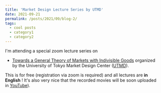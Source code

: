 ```yaml
---
title: 'Market Design Lecture Series by UTMD'
date: 2021-09-21
permalink: /posts/2021/09/blog-2/
tags:
  - cool posts
  - category1
  - category2
---
```


I'm attending a special zoom lecture series on
* [Towards a General Theory of Markets with Indivisible Goods](https://www.mdc.e.u-tokyo.ac.jp/en/special_lectures_2109/)
organized by the University of Tokyo Market Design Center ([UTMD](https://www.mdc.e.u-tokyo.ac.jp/en/)). 

This is for free (registration via zoom is required) and all lectures are **in English** ! It's also very nice that the recorded movies will be soon uploaded in [YouTube](https://www.youtube.com/channel/UCvCPN-xoui6lhRexqB0XfVQ)).
